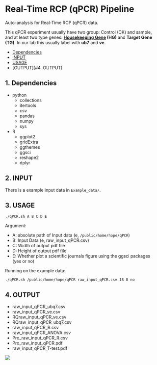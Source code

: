 # Real-Time RCP (qPCR) Pipeline
Auto-analysis for Real-Time RCP (qPCR) data.

This qPCR experiment usually have two group: Control (CK) and sample, and at least two type genes: **[Housekeeping Gene](https://en.wikipedia.org/wiki/Housekeeping_gene) (HG)** and **Target Gene (TG)**. In our lab this usually label with **ub7** and **ve**.

* [Dependencies](#Dependencies)
* [INPUT](#INPUT)
* [USAGE](#USAGE)
* [OUTPUT](#4. OUTPUT)
## 1. Dependencies
- python
  - collections
  - itertools
  - csv
  - pandas
  - numpy
  - sys
- R
  - ggplot2
  - gridExtra
  - ggthemes
  - ggsci
  - reshape2
  - dplyr
## 2. INPUT
There is a example input data in `Example_data/`.
## 3. USAGE
```
./qPCR.sh A B C D E
```
Argument:
- A: absolute path of Input data (e, `/public/home/hope/qPCR`)
- B: Input Data (e, raw_input_qPCR.csv)
- C: Width of output pdf file
- D: Height of output pdf file
- E: Whether plot a scientific journals figure using the ggsci packages (yes or no)

Running on the example data:
```
./qPCR.sh /public/home/hope/qPCR raw_input_qPCR.csv 18 8 no
```

## 4. OUTPUT
- raw_input_qPCR_ubq7.csv
- raw_input_qPCR_ve.csv
- RQraw_input_qPCR_ve.csv
- RQraw_input_qPCR_ubq7.csv
- raw_input_qPCR_R.csv
- raw_input_qPCR_ANOVA.csv
- Pro_raw_input_qPCR_R.csv
- Pro_raw_input_qPCR.pdf
- raw_input_qPCR_T-test.pdf

![](https://raw.githubusercontent.com/wiki/tiramisutes/blog_image/Pro_raw_input_qPCR.png)
